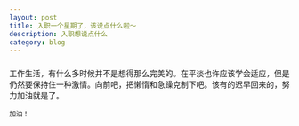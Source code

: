 ```yaml
---
layout: post
title: 入职一个星期了，该说点什么啦～
description: 入职想说点什么
category: blog
---
```

###
工作生活，有什么多时候并不是想得那么完美的。在平淡也许应该学会适应，但是仍然要保持住一种激情。向前吧，把懒惰和急躁克制下吧。该有的迟早回来的，努力加油就是了。

```
加油！
```
